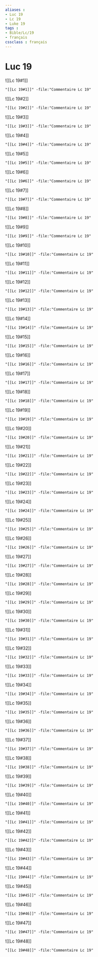 ```yaml
---
aliases : 
- Luc 19
- Lc 19
- Luke 19
tags : 
- Bible/Lc/19
- français
cssclass : français
---
```


# Luc 19

![[Lc 19#1]]

```query
"[[Lc 19#1]]" -file:"Commentaire Lc 19"
```

![[Lc 19#2]]

```query
"[[Lc 19#2]]" -file:"Commentaire Lc 19"
```

![[Lc 19#3]]

```query
"[[Lc 19#3]]" -file:"Commentaire Lc 19"
```

![[Lc 19#4]]

```query
"[[Lc 19#4]]" -file:"Commentaire Lc 19"
```

![[Lc 19#5]]

```query
"[[Lc 19#5]]" -file:"Commentaire Lc 19"
```

![[Lc 19#6]]

```query
"[[Lc 19#6]]" -file:"Commentaire Lc 19"
```

![[Lc 19#7]]

```query
"[[Lc 19#7]]" -file:"Commentaire Lc 19"
```

![[Lc 19#8]]

```query
"[[Lc 19#8]]" -file:"Commentaire Lc 19"
```

![[Lc 19#9]]

```query
"[[Lc 19#9]]" -file:"Commentaire Lc 19"
```

![[Lc 19#10]]

```query
"[[Lc 19#10]]" -file:"Commentaire Lc 19"
```

![[Lc 19#11]]

```query
"[[Lc 19#11]]" -file:"Commentaire Lc 19"
```

![[Lc 19#12]]

```query
"[[Lc 19#12]]" -file:"Commentaire Lc 19"
```

![[Lc 19#13]]

```query
"[[Lc 19#13]]" -file:"Commentaire Lc 19"
```

![[Lc 19#14]]

```query
"[[Lc 19#14]]" -file:"Commentaire Lc 19"
```

![[Lc 19#15]]

```query
"[[Lc 19#15]]" -file:"Commentaire Lc 19"
```

![[Lc 19#16]]

```query
"[[Lc 19#16]]" -file:"Commentaire Lc 19"
```

![[Lc 19#17]]

```query
"[[Lc 19#17]]" -file:"Commentaire Lc 19"
```

![[Lc 19#18]]

```query
"[[Lc 19#18]]" -file:"Commentaire Lc 19"
```

![[Lc 19#19]]

```query
"[[Lc 19#19]]" -file:"Commentaire Lc 19"
```

![[Lc 19#20]]

```query
"[[Lc 19#20]]" -file:"Commentaire Lc 19"
```

![[Lc 19#21]]

```query
"[[Lc 19#21]]" -file:"Commentaire Lc 19"
```

![[Lc 19#22]]

```query
"[[Lc 19#22]]" -file:"Commentaire Lc 19"
```

![[Lc 19#23]]

```query
"[[Lc 19#23]]" -file:"Commentaire Lc 19"
```

![[Lc 19#24]]

```query
"[[Lc 19#24]]" -file:"Commentaire Lc 19"
```

![[Lc 19#25]]

```query
"[[Lc 19#25]]" -file:"Commentaire Lc 19"
```

![[Lc 19#26]]

```query
"[[Lc 19#26]]" -file:"Commentaire Lc 19"
```

![[Lc 19#27]]

```query
"[[Lc 19#27]]" -file:"Commentaire Lc 19"
```

![[Lc 19#28]]

```query
"[[Lc 19#28]]" -file:"Commentaire Lc 19"
```

![[Lc 19#29]]

```query
"[[Lc 19#29]]" -file:"Commentaire Lc 19"
```

![[Lc 19#30]]

```query
"[[Lc 19#30]]" -file:"Commentaire Lc 19"
```

![[Lc 19#31]]

```query
"[[Lc 19#31]]" -file:"Commentaire Lc 19"
```

![[Lc 19#32]]

```query
"[[Lc 19#32]]" -file:"Commentaire Lc 19"
```

![[Lc 19#33]]

```query
"[[Lc 19#33]]" -file:"Commentaire Lc 19"
```

![[Lc 19#34]]

```query
"[[Lc 19#34]]" -file:"Commentaire Lc 19"
```

![[Lc 19#35]]

```query
"[[Lc 19#35]]" -file:"Commentaire Lc 19"
```

![[Lc 19#36]]

```query
"[[Lc 19#36]]" -file:"Commentaire Lc 19"
```

![[Lc 19#37]]

```query
"[[Lc 19#37]]" -file:"Commentaire Lc 19"
```

![[Lc 19#38]]

```query
"[[Lc 19#38]]" -file:"Commentaire Lc 19"
```

![[Lc 19#39]]

```query
"[[Lc 19#39]]" -file:"Commentaire Lc 19"
```

![[Lc 19#40]]

```query
"[[Lc 19#40]]" -file:"Commentaire Lc 19"
```

![[Lc 19#41]]

```query
"[[Lc 19#41]]" -file:"Commentaire Lc 19"
```

![[Lc 19#42]]

```query
"[[Lc 19#42]]" -file:"Commentaire Lc 19"
```

![[Lc 19#43]]

```query
"[[Lc 19#43]]" -file:"Commentaire Lc 19"
```

![[Lc 19#44]]

```query
"[[Lc 19#44]]" -file:"Commentaire Lc 19"
```

![[Lc 19#45]]

```query
"[[Lc 19#45]]" -file:"Commentaire Lc 19"
```

![[Lc 19#46]]

```query
"[[Lc 19#46]]" -file:"Commentaire Lc 19"
```

![[Lc 19#47]]

```query
"[[Lc 19#47]]" -file:"Commentaire Lc 19"
```

![[Lc 19#48]]

```query
"[[Lc 19#48]]" -file:"Commentaire Lc 19"
```

